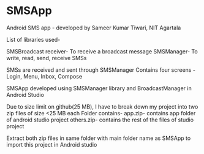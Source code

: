 # SMSApp
Android SMS app - developed by Sameer Kumar Tiwari, NIT Agartala

List of libraries used-

SMSBroadcast receiver- To receive a broadcast message
SMSManager- To write, read, send, receive SMSs

SMSs are received and sent through SMSManager
Contains four screens -  Login, Menu, Inbox, Compose

SMSApp developed using SMSManager library and BroadcastManager in Android Studio

Due to size limit on github(25 MB), I have to break down my project into two zip files of size <25 MB each
Folder contains-
app.zip- contains app folder of android studio project
others.zip- contains the rest of the files of studio project

Extract both zip files in same folder with main folder name as SMSApp to import this project in Android studio




